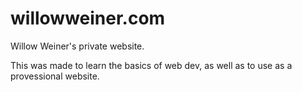 # willowweiner.com
Willow Weiner's private website.

This was made to learn the basics of web dev, as well as to use as a provessional website.
